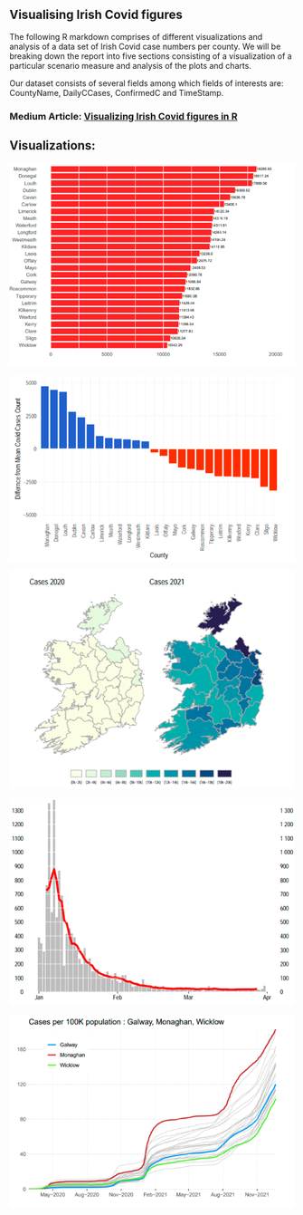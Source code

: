 ## Visualising Irish Covid figures

The following R markdown comprises of different visualizations and analysis of a data set of Irish Covid case numbers per county. We will be breaking down the report into five sections consisting of a visualization of a particular scenario measure and analysis of the plots and charts. 

Our dataset consists of several fields among which fields of interests are: CountyName, DailyCCases, ConfirmedC and TimeStamp.

### Medium Article: [Visualizing Irish Covid figures in R](https://medium.com/@swapsid_/visualizing-irish-covid-figures-in-r-2cdd6e3b6cac)


## Visualizations:

![Covid Cases per Hundred Thousand of the population](https://github.com/swapsid/Visualising_Irish_Covid_figures/blob/main/per_100k.PNG)

![Differences from mean Covid cases of the country for each county on 21 December 2021](https://github.com/swapsid/Visualising_Irish_Covid_figures/blob/main/mean_dev_counties.PNG)

![Differences of cases a year back](https://github.com/swapsid/Visualising_Irish_Covid_figures/blob/main/2021_2020.PNG)

![Daily number of confirmed Covid cases in Cork for the period of three months](https://github.com/swapsid/Visualising_Irish_Covid_figures/blob/main/cork.PNG)

![Cases per 100k population](https://github.com/swapsid/Visualising_Irish_Covid_figures/blob/main/comp.PNG)


